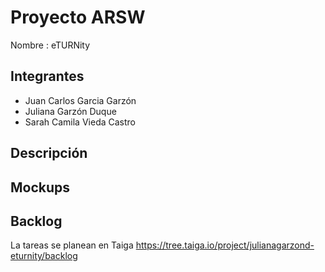 # Proyecto ARSW
Nombre : eTURNity

## Integrantes
- Juan Carlos Garcia Garzón
- Juliana Garzón Duque
- Sarah Camila Vieda Castro

## Descripción 

## Mockups


## Backlog
La tareas se planean en Taiga
https://tree.taiga.io/project/julianagarzond-eturnity/backlog
